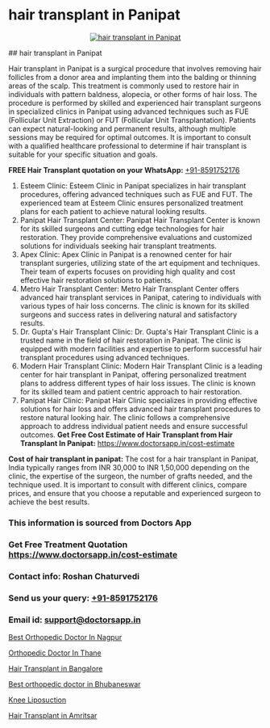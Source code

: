 # hair transplant in Panipat

<p align="center">
  <a href="https://doctorsapp.co.in/treatment/hair-transplant">
    <img src="https://doctorsapp.co.in/uploads/treatment_image/transplant.jpg" alt="hair transplant in Panipat">
  </a>
</p>
## hair transplant in Panipat

Hair transplant in Panipat is a surgical procedure that involves removing hair follicles from a donor area and implanting them into the balding or thinning areas of the scalp. This treatment is commonly used to restore hair in individuals with pattern baldness, alopecia, or other forms of hair loss. The procedure is performed by skilled and experienced hair transplant surgeons in specialized clinics in Panipat using advanced techniques such as FUE (Follicular Unit Extraction) or FUT (Follicular Unit Transplantation). Patients can expect natural-looking and permanent results, although multiple sessions may be required for optimal outcomes. It is important to consult with a qualified healthcare professional to determine if hair transplant is suitable for your specific situation and goals.

**FREE Hair Transplant quotation on your WhatsApp:**  [+91-8591752176](https://api.whatsapp.com/send?phone=8591752176)

1) Esteem Clinic: Esteem Clinic in Panipat specializes in hair transplant procedures, offering advanced techniques such as FUE and FUT. The experienced team at Esteem Clinic ensures personalized treatment plans for each patient to achieve natural looking results.
2) Panipat Hair Transplant Center: Panipat Hair Transplant Center is known for its skilled surgeons and cutting edge technologies for hair restoration. They provide comprehensive evaluations and customized solutions for individuals seeking hair transplant treatments.
3) Apex Clinic: Apex Clinic in Panipat is a renowned center for hair transplant surgeries, utilizing state of the art equipment and techniques. Their team of experts focuses on providing high quality and cost effective hair restoration solutions to patients.
4) Metro Hair Transplant Center: Metro Hair Transplant Center offers advanced hair transplant services in Panipat, catering to individuals with various types of hair loss concerns. The clinic is known for its skilled surgeons and success rates in delivering natural and satisfactory results.
5) Dr. Gupta's Hair Transplant Clinic: Dr. Gupta's Hair Transplant Clinic is a trusted name in the field of hair restoration in Panipat. The clinic is equipped with modern facilities and expertise to perform successful hair transplant procedures using advanced techniques.
6) Modern Hair Transplant Clinic: Modern Hair Transplant Clinic is a leading center for hair transplant in Panipat, offering personalized treatment plans to address different types of hair loss issues. The clinic is known for its skilled team and patient centric approach to hair restoration.
7) Panipat Hair Clinic: Panipat Hair Clinic specializes in providing effective solutions for hair loss and offers advanced hair transplant procedures to restore natural looking hair. The clinic follows a comprehensive approach to address individual patient needs and ensure successful outcomes.
**Get Free Cost Estimate of Hair Transplant from Hair Transplant In Panipat:** https://www.doctorsapp.in/cost-estimate

**Cost of hair transplant in panipat:**
The cost for a hair transplant in Panipat, India typically ranges from INR 30,000 to INR 1,50,000 depending on the clinic, the expertise of the surgeon, the number of grafts needed, and the technique used. It is important to consult with different clinics, compare prices, and ensure that you choose a reputable and experienced surgeon to achieve the best results.

### This information is sourced from Doctors App 
### Get Free Treatment Quotation https://www.doctorsapp.in/cost-estimate
### Contact info: Roshan Chaturvedi 
### Send us your query: [+91-8591752176](https://api.whatsapp.com/send?phone=8591752176) 
### Email id: support@doctorsapp.in

[Best Orthopedic Doctor In Nagpur](https://www.linkedin.com/pulse/best-orthopedic-doctor-nagpur-doctorsapp-united-arab-emirates-6dkee?trackingId=o5V5bIsNGGf2s239vFjocQ%3D%3D&lipi=urn%3Ali%3Apage%3Ad_flagship3_company_admin%3BSXrbBuk4SwWZ8nIcZ2zSvw%3D%3D)

[Orthopedic Doctor In Thane](https://www.linkedin.com/pulse/orthopedic-doctor-thane-meniscus-tear-treatment-2fqse?trackingId=KpmOkn8ntJOFz8Iqgbr21g%3D%3D&lipi=urn%3Ali%3Apage%3Ad_flagship3_company_admin%3BYMgSyE7iTb6%2BgQ5kQEIvvw%3D%3D)

[Hair Transplant in Bangalore](https://medium.com/@anupkakkar5/hair-transplant-in-bangalore-77689e567df6)

[Best orthopedic doctor in Bhubaneswar](https://medium.com/@manish632504/best-orthopedic-doctor-in-bhubaneswar-f42d000b2769)

[Knee Liposuction](https://doctors-apps.github.io/doctorsapp/knee-liposuction)

[Hair Transplant in Amritsar](https://doctors-apps.github.io/doctorsapp/hair-transplant-in-amritsar)

